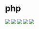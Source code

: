 # php
![](https://user-images.githubusercontent.com/70244546/150764828-3671e943-036a-4adf-aa32-56386dd28ccd.png)
![](https://user-images.githubusercontent.com/70244546/150764879-07bb81d7-2063-4a0d-8986-77fe69f6fee5.png)
![](https://user-images.githubusercontent.com/70244546/150764886-ccb79328-b5a8-4e67-b73f-2d4e50ad2c17.png)
![](https://user-images.githubusercontent.com/70244546/150765536-e93c0ae6-e3ad-4528-a3bd-73b804abaf98.png)
![](https://user-images.githubusercontent.com/70244546/150765508-63b7b200-4eaf-4ec8-bc25-282a1eaf5c26.png)
